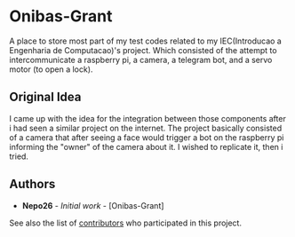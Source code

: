 <!-- Comment -->
# Onibas-Grant

A place to store most part of my test codes related to my IEC(Introducao a Engenharia de Computacao)'s project. Which consisted of the attempt to intercommunicate a raspberry pi, a camera, a telegram bot, and a servo motor (to open a lock).


## Original Idea

I came up with the idea for the integration between those components after i had seen a similar project on the internet. The project basically consisted of a camera that after seeing a face would trigger a bot on the raspberry pi informing the "owner" of the camera about it. I wished to replicate it, then i tried.
## Authors

* **Nepo26** - *Initial work* - [Onibas-Grant]

See also the list of [contributors](https://github.com/Nepo26/Onibas-Grant/contributors) who participated in this project.
